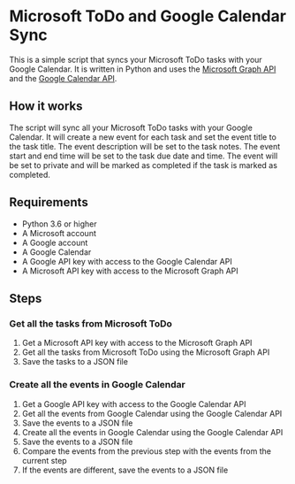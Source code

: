 # Microsoft ToDo and Google Calendar Sync
This is a simple script that syncs your Microsoft ToDo tasks with your Google Calendar.
It is written in Python and uses the [Microsoft Graph API](https://docs.microsoft.com/en-us/graph/overview) and the [Google Calendar API](https://developers.google.com/calendar/).

## How it works
The script will sync all your Microsoft ToDo tasks with your Google Calendar. It will create a new event for each task and set the event title to the task title. The event description will be set to the task notes. The event start and end time will be set to the task due date and time. The event will be set to private and will be marked as completed if the task is marked as completed.

## Requirements
- Python 3.6 or higher
- A Microsoft account
- A Google account
- A Google Calendar
- A Google API key with access to the Google Calendar API
- A Microsoft API key with access to the Microsoft Graph API

## Steps

### Get all the tasks from Microsoft ToDo
1. Get a Microsoft API key with access to the Microsoft Graph API
2. Get all the tasks from Microsoft ToDo using the Microsoft Graph API
3. Save the tasks to a JSON file

### Create all the events in Google Calendar
1. Get a Google API key with access to the Google Calendar API
2. Get all the events from Google Calendar using the Google Calendar API
3. Save the events to a JSON file
4. Create all the events in Google Calendar using the Google Calendar API
5. Save the events to a JSON file
6. Compare the events from the previous step with the events from the current step
7. If the events are different, save the events to a JSON file


